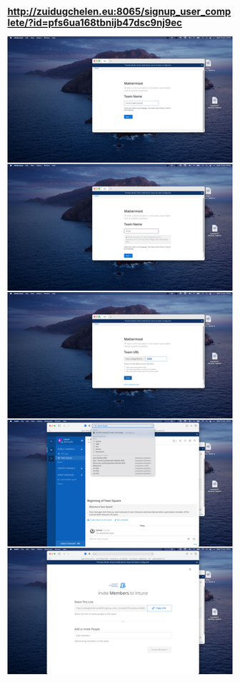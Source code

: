 
## http://zuidugchelen.eu:8065/signup_user_complete/?id=pfs6ua168tbnijb47dsc9nj9ec

![mm](.//pictures/mattermost_teamup_00.png)
![mm](.//pictures/mattermost_teamup_01.png)
![mm](.//pictures/mattermost_teamup_02.png)
![mm](.//pictures/mattermost_teamup_03.png)
[![mm](.//pictures/mattermost_teamup_04.png)](http://zuidugchelen.eu:8065/signup_user_complete/?id=pfs6ua168tbnijb47dsc9nj9ec)
